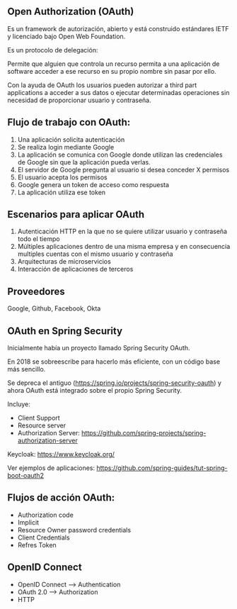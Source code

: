 
## Open Authorization (OAuth)

Es un framework de autorización, abierto y está construido estándares IETF y licenciado bajo Open Web Foundation.

Es un protocolo de delegación: 

Permite que alguien que controla un recurso permita a una aplicación de software acceder a ese recurso en su propio nombre sin pasar por ello.

Con la ayuda de OAuth los usuarios pueden autorizar a third part applications a acceder a sus datos o ejecutar determinadas operaciones sin 
necesidad de proporcionar usuario y contraseña. 

## Flujo de trabajo con OAuth: 

1. Una aplicación solicita autenticación
2. Se realiza login mediante Google
3. La aplicación se comunica con Google donde utilizan las credenciales de Google sin que la aplicación pueda verlas.
4. El servidor de Google pregunta al usuario si desea conceder X permisos
5. El usuario acepta los permisos
6. Google genera un token de acceso como respuesta 
7. La aplicación utiliza ese token

## Escenarios para aplicar OAuth

1. Autenticación HTTP en la que no se quiere utilizar usuario y contraseña todo el tiempo
2. Múltiples aplicaciones dentro de una misma empresa y en consecuencia multiples cuentas con el mismo usuario y contraseña 
3. Arquitecturas de microservicios
4. Interacción de aplicaciones de terceros


## Proveedores

Google, Github, Facebook, Okta

## OAuth en Spring Security 

Inicialmente había un proyecto llamado Spring Security OAuth. 

En 2018 se sobreescribe para hacerlo más eficiente, con un código base más sencillo. 

Se depreca el antiguo (https://spring.io/projects/spring-security-oauth) y ahora OAuth está integrado sobre el propio Spring Security. 

Incluye: 

* Client Support 
* Resource server 
* Authorization Server: https://github.com/spring-projects/spring-authorization-server

Keycloak: https://www.keycloak.org/

Ver ejemplos de aplicaciones: https://github.com/spring-guides/tut-spring-boot-oauth2

## Flujos de acción OAuth: 

* Authorization code 
* Implicit 
* Resource Owner password credentials 
* Client Credentials 
* Refres Token 

## OpenID Connect 

* OpenID Connect --> Authentication 
* OAuth 2.0 --> Authorization 
* HTTP